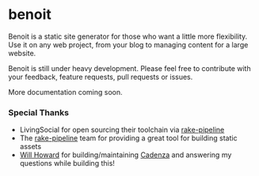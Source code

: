 # benoit


Benoit is a static site generator for those who want a little more flexibility. Use it on any web project, from your blog to managing content for a large website.

Benoit is still under heavy development. Please feel free to contribute with your feedback, feature requests, pull requests or issues.

More documentation coming soon.

### Special Thanks

- LivingSocial for open sourcing their toolchain via [rake-pipeline](http://github.com/livingsocial/rake-pipeline)
- The [rake-pipeline](http://github.com/livingsocial/rake-pipeline) team for providing a great tool for building static assets
- [Will Howard](http://github.com/whoward) for building/maintaining [Cadenza](http://github.com/whoward/cadenza) and answering my questions while building this!
